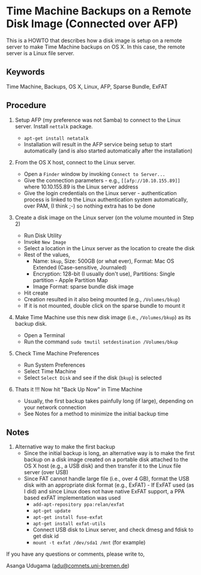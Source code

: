 Time Machine Backups on a Remote Disk Image (Connected over AFP)
================================================================

This is a HOWTO that describes how a disk image is setup on a remote server to make Time Machine backups on OS X. In this case, the remote server is a Linux file server.

Keywords
---------
Time Machine, Backups, OS X, Linux, AFP, Sparse Bundle, ExFAT 

Procedure
---------

1. Setup AFP (my preference was not Samba) to connect to the Linux server. Install `nettalk` package.
   - `apt-get install netatalk`
   - Installation will result in the AFP service being setup to start automatically (and is also started automatically after the installation)

2. From the OS X host, connect to the Linux server.
   - Open a `Finder` window by invoking `Connect to Server...`
   - Give the connection parameters - e.g., `[[afp://10.10.155.89]]` where 10.10.155.89 is the Linux server address
   - Give the login credentials on the Linux server - authentication process is linked to the Linux authentication system automatically, over PAM, (I think ;-) so nothing extra has to be done

3. Create a disk image on the Linux server (on the volume mounted in Step 2)
   - Run Disk Utility
   - Invoke `New Image`
   - Select a location in the Linux server as the location to create the disk 
   - Rest of the values,
     - Name: `bkup`, Size: 500GB (or what ever), Format: Mac OS Extended (Case-sensitive, Journaled)
     - Encryption: 128-bit (I usually don't use), Partitions: Single partition - Apple Partition Map
     - Image Format: sparse bundle disk image
   - Hit create
   - Creation resulted in it also being mounted (e.g., `/Volumes/bkup`)
   - If it is not mounted, double click on the sparse bundle to mount it

4. Make Time Machine use this new disk image (i.e., `/Volumes/bkup`) as its backup disk. 
   - Open a Terminal
   - Run the command `sudo tmutil setdestination /Volumes/bkup`

5. Check Time Machine Preferences
   - Run System Preferences
   - Select Time Machine
   - Select `Select Disk` and see if the disk (`bkup`) is selected

6. Thats it !!! Now hit "Back Up Now" in Time Machine
   - Usually, the first backup takes painfully long (if large), depending on your network connection
   - See Notes for a method to minimize the initial backup time

Notes
-----

1. Alternative way to make the first backup
   - Since the initial backup is long, an alternative way is to make the first backup on a disk image created on a portable disk attached to the OS X host (e.g., a USB disk) and then transfer it to the Linux file server (over USB)
   - Since FAT cannot handle large file (i.e., over 4 GB), format the USB disk with an appropriate disk format (e.g., ExFAT)  - If ExFAT used (as I did) and since Linux does not have native ExFAT support, a PPA based exFAT implementation was used
     - `add-apt-repository ppa:relan/exfat`
     - `apt-get update`
     - `apt-get install fuse-exfat`
     - `apt-get install exfat-utils`
     - Connect USB disk to Linux server, and check dmesg and fdisk to get disk id
     - `mount -t exfat /dev/sda1 /mnt` (for example)  


If you have any questions or comments, please write to,

Asanga Udugama (adu@comnets.uni-bremen.de)
